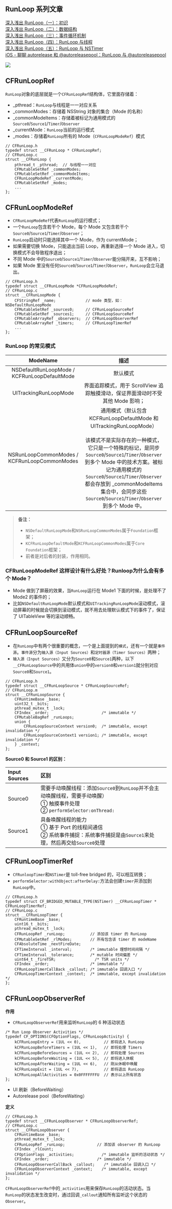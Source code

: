 ## RunLoop 系列文章
[深入浅出 RunLoop（一）：初识](https://juejin.im/post/6844904073922101261)<br>
[深入浅出 RunLoop（二）：数据结构](https://juejin.im/post/6844904073930473480)<br>
[深入浅出 RunLoop（三）：事件循环机制](https://juejin.im/post/6844904073938878477)<br>
[深入浅出 RunLoop（四）：RunLoop 与线程](https://juejin.im/post/6844904073959833613)<br>
[深入浅出 RunLoop（五）：RunLoop 与 NSTimer](https://juejin.im/post/6844904073972416519)<br>
[iOS - 聊聊 autorelease 和 @autoreleasepool：RunLoop 与 @autoreleasepool](https://juejin.im/post/6844904094503567368#heading-17)

![](https://user-gold-cdn.xitu.io/2020/2/27/17086e906ef0e25c?w=1920&h=1080&f=jpeg&s=125353)

## CFRunLoopRef
`RunLoop`对象的底层就是一个`CFRunLoopRef`结构体，它里面存储着：
* _pthread：`RunLoop`与线程是一一对应关系
* _commonModes：存储着 NSString 对象的集合（Mode 的名称）
* _commonModeItems：存储着被标记为通用模式的`Source0`/`Source1`/`Timer`/`Observer`
* _currentMode：`RunLoop`当前的运行模式
* _modes：存储着`RunLoop`所有的 Mode（`CFRunLoopModeRef`）模式

```objc
// CFRunLoop.h
typedef struct __CFRunLoop * CFRunLoopRef;
// CFRunLoop.c
struct __CFRunLoop {
    pthread_t _pthread;  // 与线程一一对应
    CFMutableSetRef _commonModes;
    CFMutableSetRef _commonModeItems;
    CFRunLoopModeRef _currentMode;
    CFMutableSetRef _modes;
    ...
};
```
## CFRunLoopModeRef
* `CFRunLoopModeRef`代表`RunLoop`的运行模式；
* 一个`RunLoop`包含若干个 Mode，每个 Mode 又包含若干个`Source0`/`Source1`/`Timer`/`Observer`；
* `RunLoop`启动时只能选择其中一个 Mode，作为 currentMode；
* 如果需要切换 Mode，只能退出当前 Loop，再重新选择一个 Mode 进入，切换模式不会导致程序退出；
* 不同 Mode 中的`Source0`/`Source1`/`Timer`/`Observer`能分隔开来，互不影响；
* 如果 Mode 里没有任何`Source0`/`Source1`/`Timer`/`Observer`，`RunLoop`会立马退出。

```objc
// CFRunLoop.h
typedef struct __CFRunLoopMode *CFRunLoopModeRef;
// CFRunLoop.c
struct __CFRunLoopMode {
    CFStringRef _name;             // mode 类型，如：NSDefaultRunLoopMode
    CFMutableSetRef _sources0;     // CFRunLoopSourceRef
    CFMutableSetRef _sources1;     // CFRunLoopSourceRef
    CFMutableArrayRef _observers;  // CFRunLoopObserverRef
    CFMutableArrayRef _timers;     // CFRunLoopTimerRef
    ...
};
```

### RunLoop 的常见模式

ModeName|描述
:--:|:--:
NSDefaultRunLoopMode / KCFRunLoopDefaultMode|默认模式
UITrackingRunLoopMode|界面追踪模式，用于 ScrollView 追踪触摸滑动，保证界面滑动时不受其他 Mode 影响；
NSRunLoopCommonModes / KCFRunLoopCommonModes|通用模式（默认包含 KCFRunLoopDefaultMode 和 UITrackingRunLoopMode）<br><br>该模式不是实际存在的一种模式，它只是一个特殊的标记，是同步`Source0`/`Source1`/`Timer`/`Observer`到多个 Mode 中的技术方案。被标记为通用模式的`Source0`/`Source1`/`Timer`/`Observer`都会存放到 _commonModeItems 集合中，会同步这些`Source0`/`Source1`/`Timer`/`Observer`到多个 Mode 中。
>**备注：**
>* `NSDefaultRunLoopMode`和`NSRunLoopCommonModes`属于`Foundation`框架；
>* `KCFRunLoopDefaultMode`和`KCFRunLoopCommonModes`属于`Core Foundation`框架；
>* 前者是对后者的封装，作用相同。


### CFRunLoopModeRef 这样设计有什么好处？Runloop为什么会有多个 Mode？
* Mode 做到了屏蔽的效果，当`RunLoop`运行在 Mode1 下面的时候，是处理不了 Mode2 的事件的；
* 比如`NSDefaultRunLoopMode`默认模式和`UITrackingRunLoopMode`滚动模式，滚动屏幕的时候就会切换到滚动模式，就不用去处理默认模式下的事件了，保证了 UITableView 等的滚动顺畅。


## CFRunLoopSourceRef
* 在`RunLoop`中有两个很重要的概念，一个是上面提到的`模式`，还有一个就是`事件源`。`事件源`分为`输入源（Input Sources）`和`定时器源（Timer Sources）`两种；
* `输入源（Input Sources）`又分为`Source0`和`Source1`两种，以下`__CFRunLoopSource`中的共用体`union`中的`version0`和`version1`就分别对应`Source0`和`Source1`。
```objc
// CFRunLoop.h
typedef struct __CFRunLoopSource * CFRunLoopSourceRef;
// CFRunLoop.m
struct __CFRunLoopSource {
    CFRuntimeBase _base;
    uint32_t _bits;
    pthread_mutex_t _lock;
    CFIndex _order;                       /* immutable */
    CFMutableBagRef _runLoops;
    union {
        CFRunLoopSourceContext version0;  /* immutable, except invalidation */
        CFRunLoopSourceContext1 version1; /* immutable, except invalidation */
    } _context;
};
```
**Source0 和 Source1 的区别：**

Input Sources|区别
:--|:--
Source0|需要手动唤醒线程：添加`Source0`到`RunLoop`并不会主动唤醒线程，需要手动唤醒）<br>① 触摸事件处理<br>② `performSelector:onThread:`
Source1|具备唤醒线程的能力<br>① 基于 Port 的线程间通信<br>② 系统事件捕捉：系统事件捕捉是由`Source1`来处理，然后再交给`Source0`处理




## CFRunLoopTimerRef
* `CFRunloopTimer`和`NSTimer`是 toll-free bridged 的，可以相互转换；
* `performSelector:withObject:afterDelay:`方法会创建`timer`并添加到`RunLoop`中。

```objc
// CFRunLoop.h
typedef struct CF_BRIDGED_MUTABLE_TYPE(NSTimer) __CFRunLoopTimer * CFRunLoopTimerRef;
// CFRunLoop.c
struct __CFRunLoopTimer {
    CFRuntimeBase _base;
    uint16_t _bits;
    pthread_mutex_t _lock;
    CFRunLoopRef _runLoop;           // 添加该 timer 的 RunLoop
    CFMutableSetRef _rlModes;        // 所有包含该 timer 的 modeName
    CFAbsoluteTime _nextFireDate;
    CFTimeInterval _interval;        /* immutable 理想时间间隔 */    
    CFTimeInterval _tolerance;       /* mutable 时间偏差 */  
    uint64_t _fireTSR;                 /* TSR units */
    CFIndex _order;                  /* immutable */
    CFRunLoopTimerCallBack _callout; /* immutable 回调入口 */
    CFRunLoopTimerContext _context;  /* immutable, except invalidation */
};
```

## CFRunLoopObserverRef
**作用**
* `CFRunLoopObserverRef`用来监听`RunLoop`的 6 种活动状态
```objc
/* Run Loop Observer Activities */
typedef CF_OPTIONS(CFOptionFlags, CFRunLoopActivity) {
    kCFRunLoopEntry = (1UL << 0),          // 即将进入 RunLoop
    kCFRunLoopBeforeTimers = (1UL << 1),   // 即将处理 Timers
    kCFRunLoopBeforeSources = (1UL << 2),  // 即将处理 Sources
    kCFRunLoopBeforeWaiting = (1UL << 5),  // 即将进入休眠
    kCFRunLoopAfterWaiting = (1UL << 6),   // 刚从休眠中唤醒
    kCFRunLoopExit = (1UL << 7),           // 即将退出 RunLoop
    kCFRunLoopAllActivities = 0x0FFFFFFFU  // 表示以上所有状态
};
```
* UI 刷新（BeforeWaiting）
* Autorelease pool（BeforeWaiting）

**定义**
```objc
// CFRunLoop.h
typedef struct __CFRunLoopObserver * CFRunLoopObserverRef;
// CFRunLoop.c
struct __CFRunLoopObserver {
    CFRuntimeBase _base;
    pthread_mutex_t _lock;
    CFRunLoopRef _runLoop;              // 添加该 observer 的 RunLoop
    CFIndex _rlCount;
    CFOptionFlags _activities;            /* immutable 监听的活动状态 */
    CFIndex _order;                     /* immutable */
    CFRunLoopObserverCallBack _callout;    /* immutable 回调入口 */
    CFRunLoopObserverContext _context;    /* immutable, except invalidation */
};
```
`CFRunLoopObserverRef`中的`_activities`用来保存`RunLoop`的活动状态。当`RunLoop`的状态发生改变时，通过回调`_callout`通知所有监听这个状态的`Observer`。
